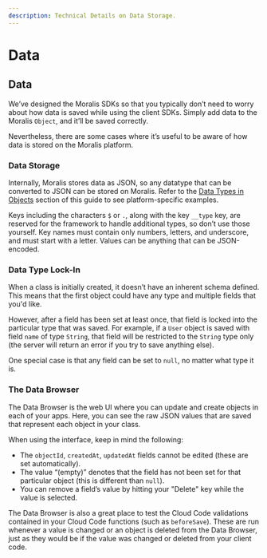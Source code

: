 ```yaml
---
description: Technical Details on Data Storage.
---
```


# Data

## Data <a href="data" id="data"></a>

We’ve designed the Moralis SDKs so that you typically don’t need to worry about how data is saved while using the client SDKs. Simply add data to the Moralis `Object`, and it’ll be saved correctly.

Nevertheless, there are some cases where it’s useful to be aware of how data is stored on the Moralis platform.

### Data Storage <a href="data-storage" id="data-storage"></a>

Internally, Moralis stores data as JSON, so any datatype that can be converted to JSON can be stored on Moralis. Refer to the [Data Types in Objects](objects.md#data-types) section of this guide to see platform-specific examples.

Keys including the characters `$` or `.`, along with the key `__type` key, are reserved for the framework to handle additional types, so don’t use those yourself. Key names must contain only numbers, letters, and underscore, and must start with a letter. Values can be anything that can be JSON-encoded.

### Data Type Lock-In <a href="data-type-lock-in" id="data-type-lock-in"></a>

When a class is initially created, it doesn’t have an inherent schema defined. This means that the first object could have any type and multiple fields that you'd like.

However, after a field has been set at least once, that field is locked into the particular type that was saved. For example, if a `User` object is saved with field `name` of type `String`, that field will be restricted to the `String` type only (the server will return an error if you try to save anything else).

One special case is that any field can be set to `null`, no matter what type it is.

### The Data Browser <a href="the-data-browser" id="the-data-browser"></a>

The Data Browser is the web UI where you can update and create objects in each of your apps. Here, you can see the raw JSON values that are saved that represent each object in your class.

When using the interface, keep in mind the following:

* The `objectId`, `createdAt`, `updatedAt` fields cannot be edited (these are set automatically).
* The value “(empty)” denotes that the field has not been set for that particular object (this is different than `null`).
* You can remove a field’s value by hitting your "Delete" key while the value is selected.

The Data Browser is also a great place to test the Cloud Code validations contained in your Cloud Code functions (such as `beforeSave`). These are run whenever a value is changed or an object is deleted from the Data Browser, just as they would be if the value was changed or deleted from your client code.
